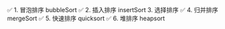✅ 1.  冒泡排序 bubbleSort
✅ 2.  插入排序  insertSort
3.  选择排序
✅ 4.  归并排序 mergeSort
✅ 5.  快速排序 quicksort
✅ 6.  堆排序 heapsort
